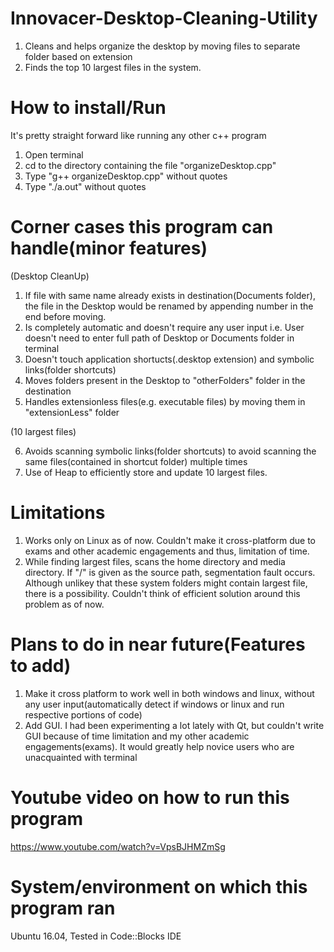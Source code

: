 # Innovacer-Desktop-Cleaning-Utility
1. Cleans and helps organize the desktop by moving files to separate folder based on extension
2. Finds the top 10 largest files in the system.


# How to install/Run
It's pretty straight forward like running any other c++ program
1. Open terminal
2. cd to the directory containing the file "organizeDesktop.cpp"
3. Type "g++ organizeDesktop.cpp" without quotes
4. Type "./a.out" without quotes

# Corner cases this program can handle(minor features)
(Desktop CleanUp)
1. If file with same name already exists in destination(Documents folder), the file in the Desktop would be renamed by     appending number in the end before moving.
2. Is completely automatic and doesn't require any user input i.e. User doesn't need to enter full path of Desktop or Documents folder in terminal
3. Doesn't touch application shortucts(.desktop extension) and symbolic links(folder shortcuts)
4. Moves folders present in the Desktop to "otherFolders" folder in the destination
5. Handles extensionless files(e.g. executable files) by moving them in "extensionLess" folder

(10 largest files)

6. Avoids scanning symbolic links(folder shortcuts) to avoid scanning the same files(contained in shortcut folder) multiple times
7. Use of Heap to efficiently store and update 10 largest files.

# Limitations
1. Works only on Linux as of now. Couldn't make it cross-platform due to exams and other academic engagements and thus, limitation of time.
2. While finding largest files, scans the home directory and media directory. If "/" is given as the source path, segmentation fault occurs. Although unlikey that these system folders might contain largest file, there is a possibility. Couldn't think of efficient solution around this problem as of now.

# Plans to do in near future(Features to add)
1. Make it cross platform to work well in both windows and linux, without any user input(automatically detect if windows or linux and run respective portions of code)
2. Add GUI. I had been experimenting a lot lately with Qt, but couldn't write GUI because of time limitation and my other academic engagements(exams). It would greatly help novice users who are unacquainted with terminal

# Youtube video on how to run this program
https://www.youtube.com/watch?v=VpsBJHMZmSg

# System/environment on which this program ran
Ubuntu 16.04, Tested in Code::Blocks IDE






